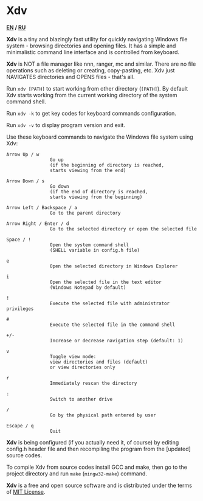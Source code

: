 # Xdv

**[EN](README.md) / [RU](README-RU.md)**

**Xdv** is a tiny and blazingly fast utility for quickly navigating
Windows file system - browsing directories and opening files.
It has a simple and minimalistic command line interface
and is controlled from keyboard.

**Xdv** is NOT a file manager like nnn, ranger, mc and similar.
There are no file operations such as deleting or creating, copy-pasting,
etc.
Xdv just NAVIGATES directories and OPENS files - that's all.

Run `xdv [PATH]` to start working from other directory (`[PATH]`).
By default Xdv starts working from the current working directory
of the system command shell.

Run `xdv -k` to get key codes for keyboard commands configuration.

Run `xdv -v` to display program version and exit.

Use these keyboard commands to navigate the Windows file system using Xdv:

	Arrow Up / w
					Go up
					(if the beginning of directory is reached,
					starts viewing from the end)
					
	Arrow Down / s
					Go down
					(if the end of directory is reached,
					starts viewing from the beginning)

	Arrow Left / Backspace / a
					Go to the parent directory

	Arrow Right / Enter / d
					Go to the selected directory or open the selected file

	Space / !
					Open the system command shell
					(SHELL variable in config.h file)

	e
					Open the selected directory in Windows Explorer

	i
					Open the selected file in the text editor
					(Windows Notepad by default)
	
	!
					Execute the selected file with administrator privileges
					
	#
					Execute the selected file in the command shell

	+/-
					Increase or decrease navigation step (default: 1)

	v
					Toggle view mode:
					view directories and files (default)
					or view directories only

	r
					Immediately rescan the directory
					
	:
					Switch to another drive
					
	/
					Go by the physical path entered by user

	Escape / q
					Quit

**Xdv** is being configured (if you actually need it, of course)
by editing config.h header file and then recompiling the program
from the [updated] source codes.

To compile Xdv from source codes install GCC and make,
then go to the project directory and run `make` (`mingw32-make`) command.

**Xdv** is a free and open source software and is distributed
under the terms of [MIT License](LICENSE.txt).